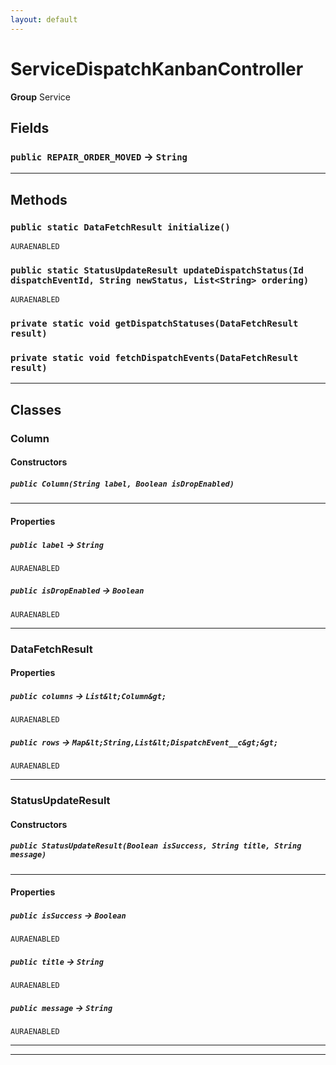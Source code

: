 ```yaml
---
layout: default
---
```

# ServiceDispatchKanbanController



**Group** Service

## Fields

### `public REPAIR_ORDER_MOVED` → `String`


---
## Methods
### `public static DataFetchResult initialize()`

`AURAENABLED`
### `public static StatusUpdateResult updateDispatchStatus(Id dispatchEventId, String newStatus, List<String> ordering)`

`AURAENABLED`
### `private static void getDispatchStatuses(DataFetchResult result)`
### `private static void fetchDispatchEvents(DataFetchResult result)`
---
## Classes
### Column
#### Constructors
##### `public Column(String label, Boolean isDropEnabled)`
---
#### Properties

##### `public label` → `String`

`AURAENABLED` 

##### `public isDropEnabled` → `Boolean`

`AURAENABLED` 

---

### DataFetchResult
#### Properties

##### `public columns` → `List&lt;Column&gt;`

`AURAENABLED` 

##### `public rows` → `Map&lt;String,List&lt;DispatchEvent__c&gt;&gt;`

`AURAENABLED` 

---

### StatusUpdateResult
#### Constructors
##### `public StatusUpdateResult(Boolean isSuccess, String title, String message)`
---
#### Properties

##### `public isSuccess` → `Boolean`

`AURAENABLED` 

##### `public title` → `String`

`AURAENABLED` 

##### `public message` → `String`

`AURAENABLED` 

---

---

